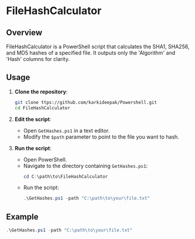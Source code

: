 # FileHashCalculator

## Overview
FileHashCalculator is a PowerShell script that calculates the SHA1, SHA256, and MD5 hashes of a specified file. It outputs only the 'Algorithm' and 'Hash' columns for clarity.

## Usage
1. **Clone the repository**:
    ```sh
    git clone ttps://github.com/karkideepak/Powershell.git
    cd FileHashCalculator
    ```

2. **Edit the script**:
    - Open `GetHashes.ps1` in a text editor.
    - Modify the `$path` parameter to point to the file you want to hash.

3. **Run the script**:
    - Open PowerShell.
    - Navigate to the directory containing `GetHashes.ps1`:
      ```powershell
      cd C:\path\to\FileHashCalculator
      ```
    - Run the script:
      ```powershell
      .\GetHashes.ps1 -path "C:\path\to\your\file.txt"
      ```

## Example
```powershell
.\GetHashes.ps1 -path "C:\path\to\your\file.txt"
